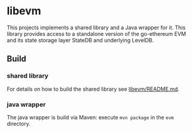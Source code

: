 # libevm

This projects implements a shared library and a Java wrapper for it. This library provides access to a standalone version of the go-ethereum EVM and its state storage layer StateDB and underlying LevelDB.

## Build

### shared library

For details on how to build the shared library see [libevm/README.md](libevm/README.md).

### java wrapper

The java wrapper is build via Maven: execute `mvn package` in the `evm` directory.
